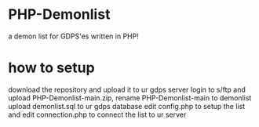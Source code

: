 # PHP-Demonlist
a demon list for GDPS'es written in PHP!


# how to setup 
download the repository and upload it to ur gdps server
login to s/ftp and upload PHP-Demonlist-main.zip, rename PHP-Demonlist-main to demonlist
upload demonlist.sql to ur gdps database edit config.php to setup the list and edit connection.php to connect the list to ur server


